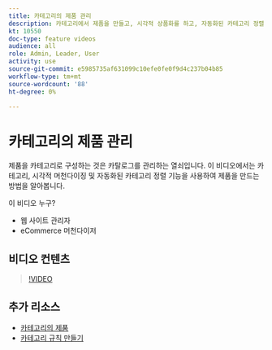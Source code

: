 ```yaml
---
title: 카테고리의 제품 관리
description: 카테고리에서 제품을 만들고, 시각적 상품화를 하고, 자동화된 카테고리 정렬 기능을 사용하는 방법에 대해 알아봅니다.
kt: 10550
doc-type: feature videos
audience: all
role: Admin, Leader, User
activity: use
source-git-commit: e5985735af631099c10efe0fe0f9d4c237b04b85
workflow-type: tm+mt
source-wordcount: '88'
ht-degree: 0%

---
```


# 카테고리의 제품 관리

제품을 카테고리로 구성하는 것은 카탈로그를 관리하는 열쇠입니다. 이 비디오에서는 카테고리, 시각적 머천다이징 및 자동화된 카테고리 정렬 기능을 사용하여 제품을 만드는 방법을 알아봅니다.

이 비디오 누구?

- 웹 사이트 관리자
- eCommerce 머천다이저

## 비디오 컨텐츠

>[!VIDEO](https://video.tv.adobe.com/v/343747?quality=12&learn=on)

## 추가 리소스

- [카테고리의 제품](https://docs.magento.com/user-guide/catalog/categories-category-products.html)
- [카테고리 규칙 만들기](https://docs.magento.com/user-guide/catalog/category-product-rules.html)